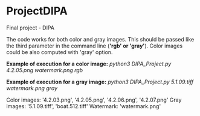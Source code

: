 # ProjectDIPA
Final project - DIPA

The code works for both color and gray images. 
This should be passed like the third parameter in the command line (**'rgb' or 'gray'**).
Color images could be also computed with 'gray' option.

**Example of execution for a color image:**
_python3 DIPA_Project.py 4.2.05.png watermark.png rgb_

**Example of execution for a gray image:**
_python3 DIPA_Project.py 5.1.09.tiff watermark.png gray_

Color images: '4.2.03.png', '4.2.05.png', '4.2.06.png', '4.2.07.png'
Gray images: '5.1.09.tiff', 'boat.512.tiff'
Watermark: 'watermark.png'
